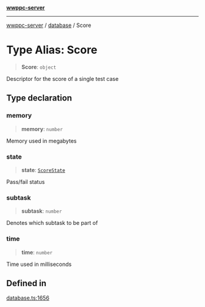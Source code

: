 [**wwppc-server**](../../README.md)

***

[wwppc-server](../../modules.md) / [database](../README.md) / Score

# Type Alias: Score

> **Score**: `object`

Descriptor for the score of a single test case

## Type declaration

### memory

> **memory**: `number`

Memory used in megabytes

### state

> **state**: [`ScoreState`](../enumerations/ScoreState.md)

Pass/fail status

### subtask

> **subtask**: `number`

Denotes which subtask to be part of

### time

> **time**: `number`

Time used in milliseconds

## Defined in

[database.ts:1656](https://github.com/WWPPC/WWPPC-server/blob/2dee3653c422ea6b91c8bffad27d9e2a1aa16711/src/database.ts#L1656)
